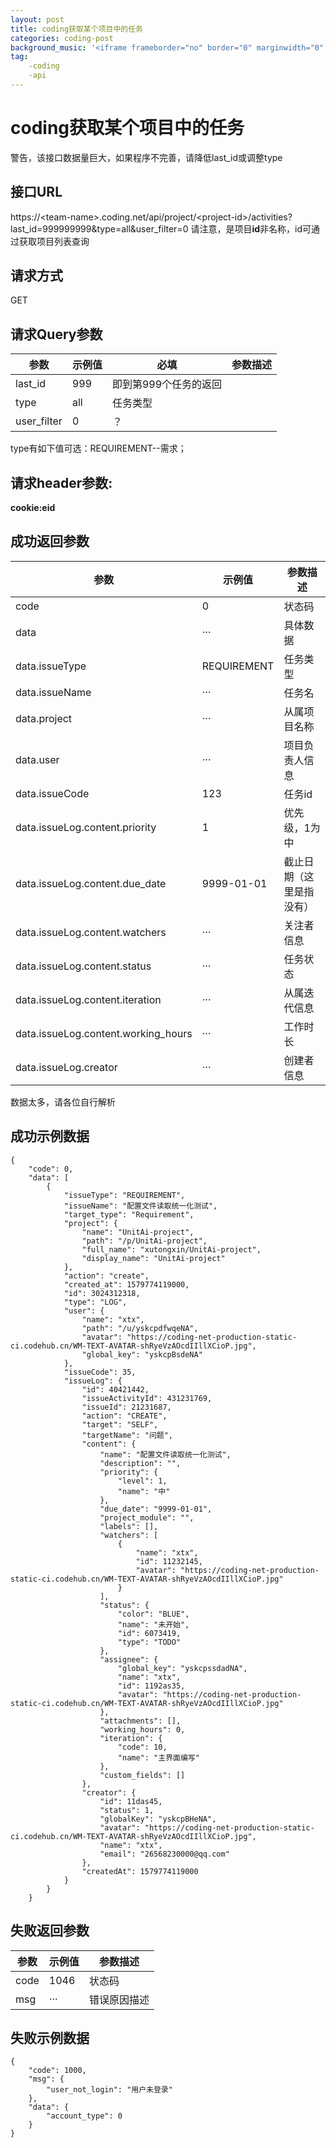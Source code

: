 ```yaml
---
layout: post
title: coding获取某个项目中的任务
categories: coding-post
background_music: '<iframe frameborder="no" border="0" marginwidth="0" marginheight="0" width=100% height=100 src="//music.163.com/outchain/player?type=2&id=554308724&auto=1&height=50"></iframe>'
tag: 
    -coding 
    -api
---
```


# coding获取某个项目中的任务
警告，该接口数据量巨大，如果程序不完善，请降低last_id或调整type

## 接口URL
https://\<team-name>.coding.net/api/project/\<project-id>/activities?last_id=999999999&type=all&user_filter=0
请注意，是项目**id**非名称，id可通过获取项目列表查询

## 请求方式
GET

## 请求Query参数

参数|示例值|必填|参数描述
---|---|--|---
last_id|999|即到第999个任务的返回
type|all|任务类型
user_filter|0|？

type有如下值可选：REQUIREMENT--需求；
## 请求header参数:
**cookie:eid**

## 成功返回参数

参数|示例值|参数描述
-|-|-
code|0|状态码
data|···|具体数据
data.issueType|REQUIREMENT|任务类型
data.issueName|···|任务名
data.project|···|从属项目名称
data.user|···|项目负责人信息
data.issueCode|123|任务id
data.issueLog.content.priority|1|优先级，1为中
data.issueLog.content.due_date|9999-01-01|截止日期（这里是指没有）
data.issueLog.content.watchers|···|关注者信息
data.issueLog.content.status|···|任务状态
data.issueLog.content.iteration|···|从属迭代信息
data.issueLog.content.working_hours|···|工作时长
data.issueLog.creator|···|创建者信息

数据太多，请各位自行解析


## 成功示例数据
```
{
	"code": 0,
	"data": [
		{
			"issueType": "REQUIREMENT",
			"issueName": "配置文件读取统一化测试",
			"target_type": "Requirement",
			"project": {
				"name": "UnitAi-project",
				"path": "/p/UnitAi-project",
				"full_name": "xutongxin/UnitAi-project",
				"display_name": "UnitAi-project"
			},
			"action": "create",
			"created_at": 1579774119000,
			"id": 3024312318,
			"type": "LOG",
			"user": {
				"name": "xtx",
				"path": "/u/yskcpdfwqeNA",
				"avatar": "https://coding-net-production-static-ci.codehub.cn/WM-TEXT-AVATAR-shRyeVzAOcdIIllXCioP.jpg",
				"global_key": "yskcpBsdeNA"
			},
			"issueCode": 35,
			"issueLog": {
				"id": 40421442,
				"issueActivityId": 431231769,
				"issueId": 21231687,
				"action": "CREATE",
				"target": "SELF",
				"targetName": "问题",
				"content": {
					"name": "配置文件读取统一化测试",
					"description": "",
					"priority": {
						"level": 1,
						"name": "中"
					},
					"due_date": "9999-01-01",
					"project_module": "",
					"labels": [],
					"watchers": [
						{
							"name": "xtx",
							"id": 11232145,
							"avatar": "https://coding-net-production-static-ci.codehub.cn/WM-TEXT-AVATAR-shRyeVzAOcdIIllXCioP.jpg"
						}
					],
					"status": {
						"color": "BLUE",
						"name": "未开始",
						"id": 6073419,
						"type": "TODO"
					},
					"assignee": {
						"global_key": "yskcpssdadNA",
						"name": "xtx",
						"id": 1192as35,
						"avatar": "https://coding-net-production-static-ci.codehub.cn/WM-TEXT-AVATAR-shRyeVzAOcdIIllXCioP.jpg"
					},
					"attachments": [],
					"working_hours": 0,
					"iteration": {
						"code": 10,
						"name": "主界面编写"
					},
					"custom_fields": []
				},
				"creator": {
					"id": 11das45,
					"status": 1,
					"globalKey": "yskcpBHeNA",
					"avatar": "https://coding-net-production-static-ci.codehub.cn/WM-TEXT-AVATAR-shRyeVzAOcdIIllXCioP.jpg",
					"name": "xtx",
					"email": "26568230000@qq.com"
				},
				"createdAt": 1579774119000
			}
		}
	}
```

## 失败返回参数

参数|示例值|参数描述
-|-|-
code|1046|状态码
msg|···|错误原因描述

## 失败示例数据
```
{
	"code": 1000,
	"msg": {
		"user_not_login": "用户未登录"
	},
	"data": {
		"account_type": 0
	}
}
```
